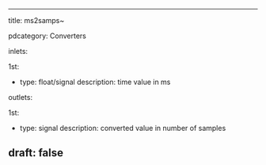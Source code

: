 --- 


title: ms2samps~

pdcategory: Converters

inlets:

  1st:
  - type: float/signal
    description: time value in ms

outlets:

  1st:
  - type: signal
    description: converted value in number of samples







draft: false
---